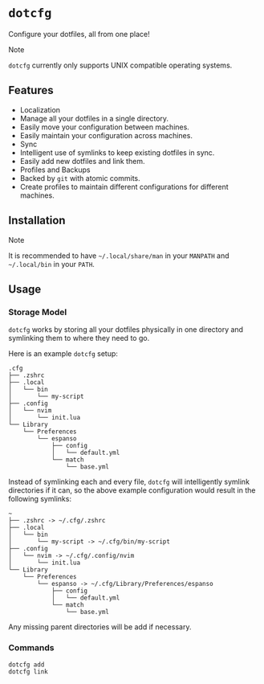 # `dotcfg`

Configure your dotfiles, all from one place!

> [!NOTE]
>
> `dotcfg` currently only supports UNIX compatible operating systems.

## Features

- Localization
- Manage all your dotfiles in a single directory.
- Easily move your configuration between machines.
- Easily maintain your configuration across machines.
- Sync
- Intelligent use of symlinks to keep existing dotfiles in sync.
- Easily add new dotfiles and link them.
- Profiles and Backups
- Backed by `git` with atomic commits.
- Create profiles to maintain different configurations for different machines.

## Installation

> [!NOTE]
>
> It is recommended to have `~/.local/share/man` in your `MANPATH` and `~/.local/bin` in your
> `PATH`.

## Usage

### Storage Model

`dotcfg` works by storing all your dotfiles physically in one directory and symlinking them to where
they need to go.

Here is an example `dotcfg` setup:

```
.cfg
├── .zshrc
├── .local
│   └── bin
│       └── my-script
├── .config
│   └── nvim
│       └── init.lua
└── Library
    └── Preferences
        └── espanso
            ├── config
            │   └── default.yml
            └── match
                └── base.yml
```

Instead of symlinking each and every file, `dotcfg` will intelligently symlink directories if it
can, so the above example configuration would result in the following symlinks:

```
~
├── .zshrc -> ~/.cfg/.zshrc
├── .local
│   └── bin
│       └── my-script -> ~/.cfg/bin/my-script
├── .config
│   └── nvim -> ~/.cfg/.config/nvim
│       └── init.lua
└── Library
    └── Preferences
        └── espanso -> ~/.cfg/Library/Preferences/espanso
            ├── config
            │   └── default.yml
            └── match
                └── base.yml
```

Any missing parent directories will be add if necessary.

### Commands

```sh
dotcfg add
dotcfg link
```
